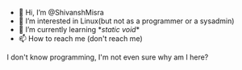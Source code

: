 - 👋 Hi, I’m @ShivanshMisra
- 👀 I’m interested in Linux(but not as a programmer or a sysadmin)
- 🌱 I’m currently learning \*_static void_\*
- 📫 How to reach me (don't reach me)

<!---
ShivanshMisra/ShivanshMisra is a ✨ special ✨ repository because its `README.md` (this file) appears on your GitHub profile.
You can click the Preview link to take a look at your changes.
--->

I don't know programming, I'm not even sure why am I here?
